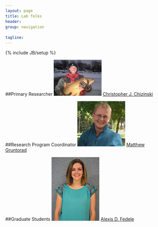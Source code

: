```yaml
---
layout: page
title: Lab folks
header: 
group: navigation

tagline: 
---
```

{% include JB/setup %}

##Primary Researcher
![alt text](/figs/chiz1.jpg "Chris Chizinski")     [Christopher J. Chizinski](/chrischizinski.html) 

##Research Program Coordinator
![alt text](/figs/gruntorad1.jpg "Matt Gruntorad")     [Matthew Gruntorad](/mgruntorad.html)

##Graduate Students
![alt text](/figs/fedele1.jpg "Alexis Fedele")     [Alexis D. Fedele](/alexisfedele.html)

